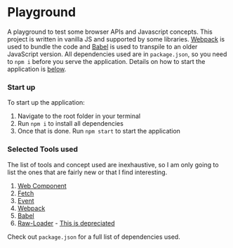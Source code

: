 # Playground
A playground to test some browser APIs and Javascript concepts. This project is written in vanilla JS and supported by some libraries. [Webpack](https://webpack.js.org/) is used to bundle the code and [Babel](https://babeljs.io/) is used to transpile to an older JavaScript version. All dependencies used are in `package.json`, so you need to `npm i` before you serve the application. Details on how to start the application is [below](https://github.com/afroguy16/playground#start-up).

### Start up
To start up the application:
1. Navigate to the root folder in your terminal
2. Run `npm i` to install all dependencies
2. Once that is done. Run `npm start` to start the application

### Selected Tools used
The list of tools and concept used are inexhaustive, so I am only going to list the ones that are fairly new or that I find interesting.
1. [Web Component](https://developer.mozilla.org/en-US/docs/Web/Web_Components)
2. [Fetch](https://developer.mozilla.org/en-US/docs/Web/API/Fetch_API/Using_Fetch)
3. [Event](https://developer.mozilla.org/en-US/docs/Web/API/Event/Event)
4. [Webpack](https://webpack.js.org/)
5. [Babel](https://babeljs.io/)
6. [Raw-Loader](https://webpack.js.org/loaders/raw-loader/) - [This is depreciated](https://webpack.js.org/guides/asset-modules/)

Check out `package.json` for a full list of dependencies used.
